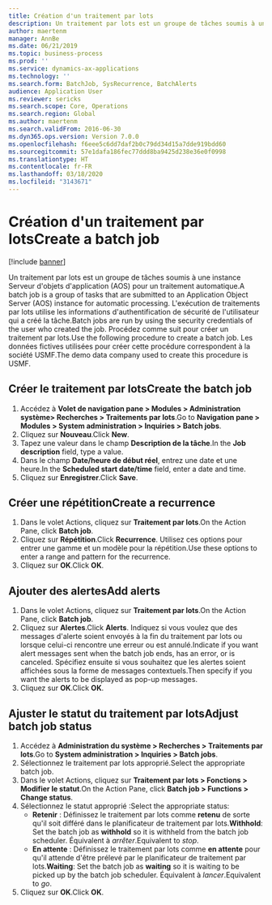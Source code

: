 ```yaml
---
title: Création d'un traitement par lots
description: Un traitement par lots est un groupe de tâches soumis à une instance Serveur d'objets d'application (AOS) pour un traitement automatique.
author: maertenm
manager: AnnBe
ms.date: 06/21/2019
ms.topic: business-process
ms.prod: ''
ms.service: dynamics-ax-applications
ms.technology: ''
ms.search.form: BatchJob, SysRecurrence, BatchAlerts
audience: Application User
ms.reviewer: sericks
ms.search.scope: Core, Operations
ms.search.region: Global
ms.author: maertenm
ms.search.validFrom: 2016-06-30
ms.dyn365.ops.version: Version 7.0.0
ms.openlocfilehash: f6eee5c6dd7daf2b0c79dd34d15a7dde919bdd60
ms.sourcegitcommit: 57e1dafa186fec77ddd8ba9425d238e36e0f0998
ms.translationtype: HT
ms.contentlocale: fr-FR
ms.lasthandoff: 03/18/2020
ms.locfileid: "3143671"
---
```

# <a name="create-a-batch-job"></a><span data-ttu-id="66feb-103">Création d'un traitement par lots</span><span class="sxs-lookup"><span data-stu-id="66feb-103">Create a batch job</span></span>

[!include [banner](../../includes/banner.md)]

<span data-ttu-id="66feb-104">Un traitement par lots est un groupe de tâches soumis à une instance Serveur d'objets d'application (AOS) pour un traitement automatique.</span><span class="sxs-lookup"><span data-stu-id="66feb-104">A batch job is a group of tasks that are submitted to an Application Object Server (AOS) instance for automatic processing.</span></span> <span data-ttu-id="66feb-105">L'exécution de traitements par lots utilise les informations d'authentification de sécurité de l'utilisateur qui a créé la tâche.</span><span class="sxs-lookup"><span data-stu-id="66feb-105">Batch jobs are run by using the security credentials of the user who created the job.</span></span> <span data-ttu-id="66feb-106">Procédez comme suit pour créer un traitement par lots.</span><span class="sxs-lookup"><span data-stu-id="66feb-106">Use the following procedure to create a batch job.</span></span> <span data-ttu-id="66feb-107">Les données fictives utilisées pour créer cette procédure correspondent à la société USMF.</span><span class="sxs-lookup"><span data-stu-id="66feb-107">The demo data company used to create this procedure is USMF.</span></span>


## <a name="create-the-batch-job"></a><span data-ttu-id="66feb-108">Créer le traitement par lots</span><span class="sxs-lookup"><span data-stu-id="66feb-108">Create the batch job</span></span>
1. <span data-ttu-id="66feb-109">Accédez à **Volet de navigation pane > Modules > Administration système> Recherches > Traitements par lots**.</span><span class="sxs-lookup"><span data-stu-id="66feb-109">Go to **Navigation pane > Modules > System administration > Inquiries > Batch jobs**.</span></span>
2. <span data-ttu-id="66feb-110">Cliquez sur **Nouveau**.</span><span class="sxs-lookup"><span data-stu-id="66feb-110">Click **New**.</span></span>
3. <span data-ttu-id="66feb-111">Tapez une valeur dans le champ **Description de la tâche**.</span><span class="sxs-lookup"><span data-stu-id="66feb-111">In the **Job description** field, type a value.</span></span>
4. <span data-ttu-id="66feb-112">Dans le champ **Date/heure de début réel**, entrez une date et une heure.</span><span class="sxs-lookup"><span data-stu-id="66feb-112">In the **Scheduled start date/time** field, enter a date and time.</span></span>
5. <span data-ttu-id="66feb-113">Cliquez sur **Enregistrer**.</span><span class="sxs-lookup"><span data-stu-id="66feb-113">Click **Save**.</span></span>

## <a name="create-a-recurrence"></a><span data-ttu-id="66feb-114">Créer une répétition</span><span class="sxs-lookup"><span data-stu-id="66feb-114">Create a recurrence</span></span>
1. <span data-ttu-id="66feb-115">Dans le volet Actions, cliquez sur **Traitement par lots**.</span><span class="sxs-lookup"><span data-stu-id="66feb-115">On the Action Pane, click **Batch job**.</span></span>
2. <span data-ttu-id="66feb-116">Cliquez sur **Répétition**.</span><span class="sxs-lookup"><span data-stu-id="66feb-116">Click **Recurrence**.</span></span> <span data-ttu-id="66feb-117">Utilisez ces options pour entrer une gamme et un modèle pour la répétition.</span><span class="sxs-lookup"><span data-stu-id="66feb-117">Use these options to enter a range and pattern for the recurrence.</span></span>  
3. <span data-ttu-id="66feb-118">Cliquez sur **OK**.</span><span class="sxs-lookup"><span data-stu-id="66feb-118">Click **OK**.</span></span>

## <a name="add-alerts"></a><span data-ttu-id="66feb-119">Ajouter des alertes</span><span class="sxs-lookup"><span data-stu-id="66feb-119">Add alerts</span></span>
1. <span data-ttu-id="66feb-120">Dans le volet Actions, cliquez sur **Traitement par lots**.</span><span class="sxs-lookup"><span data-stu-id="66feb-120">On the Action Pane, click **Batch job**.</span></span>
2. <span data-ttu-id="66feb-121">Cliquez sur **Alertes**.</span><span class="sxs-lookup"><span data-stu-id="66feb-121">Click **Alerts**.</span></span> <span data-ttu-id="66feb-122">Indiquez si vous voulez que des messages d'alerte soient envoyés à la fin du traitement par lots ou lorsque celui-ci rencontre une erreur ou est annulé.</span><span class="sxs-lookup"><span data-stu-id="66feb-122">Indicate if you want alert messages sent when the batch job ends, has an error, or is canceled.</span></span> <span data-ttu-id="66feb-123">Spécifiez ensuite si vous souhaitez que les alertes soient affichées sous la forme de messages contextuels.</span><span class="sxs-lookup"><span data-stu-id="66feb-123">Then specify if you want the alerts to be displayed as pop-up messages.</span></span>   
3. <span data-ttu-id="66feb-124">Cliquez sur **OK**.</span><span class="sxs-lookup"><span data-stu-id="66feb-124">Click **OK**.</span></span>

## <a name="adjust-batch-job-status"></a><span data-ttu-id="66feb-125">Ajuster le statut du traitement par lots</span><span class="sxs-lookup"><span data-stu-id="66feb-125">Adjust batch job status</span></span>
1. <span data-ttu-id="66feb-126">Accédez à **Administration du système > Recherches > Traitements par lots**.</span><span class="sxs-lookup"><span data-stu-id="66feb-126">Go to **System administration > Inquiries > Batch jobs**.</span></span>
2. <span data-ttu-id="66feb-127">Sélectionnez le traitement par lots approprié.</span><span class="sxs-lookup"><span data-stu-id="66feb-127">Select the appropriate batch job.</span></span>
3. <span data-ttu-id="66feb-128">Dans le volet Actions, cliquez sur **Traitement par lots > Fonctions > Modifier le statut**.</span><span class="sxs-lookup"><span data-stu-id="66feb-128">On the Action Pane, click **Batch job > Functions > Change status**.</span></span>
4. <span data-ttu-id="66feb-129">Sélectionnez le statut approprié :</span><span class="sxs-lookup"><span data-stu-id="66feb-129">Select the appropriate status:</span></span>
    - <span data-ttu-id="66feb-130">**Retenir** : Définissez le traitement par lots comme **retenu** de sorte qu'il soit différé dans le planificateur de traitement par lots.</span><span class="sxs-lookup"><span data-stu-id="66feb-130">**Withhold**: Set the batch job as **withhold** so it is withheld from the batch job scheduler.</span></span> <span data-ttu-id="66feb-131">Équivalent à *arrêter*.</span><span class="sxs-lookup"><span data-stu-id="66feb-131">Equivalent to *stop*.</span></span>
    - <span data-ttu-id="66feb-132">**En attente** : Définissez le traitement par lots comme **en attente** pour qu'il attende d'être prélevé par le planificateur de traitement par lots.</span><span class="sxs-lookup"><span data-stu-id="66feb-132">**Waiting**: Set the batch job as **waiting** so it is waiting to be picked up by the batch job scheduler.</span></span> <span data-ttu-id="66feb-133">Équivalent à *lancer*.</span><span class="sxs-lookup"><span data-stu-id="66feb-133">Equivalent to *go*.</span></span>
5. <span data-ttu-id="66feb-134">Cliquez sur **OK**.</span><span class="sxs-lookup"><span data-stu-id="66feb-134">Click **OK**.</span></span>
